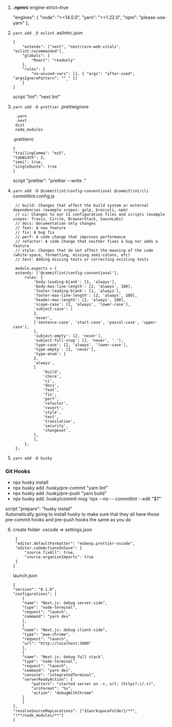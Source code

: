 1. **.npmrc**
   engine-strict=true

   "engines": {
   "node": ">=14.0.0",
   "yarn": ">=1.22.0",
   "npm": "please-use-yarn"
   },

2. `yarn add _D eslint`
   .eslintrc.json

   ```
   {
       "extends": ["next", "next/core-web-vitals", "eslint:recommended"],
       "globals": {
           "React": "readonly"
       },
       "rules": {
           "no-unused-vars": [1, { "args": "after-used", "argsIgnorePattern": "^_" }]
       }
   }
   ```

   script
   "lint": "next lint"

3. `yarn add -D prettier`
   .prettieignore

   ```
    .yarn
    .next
    dist
    node_modules
   ```

   .prettierrc

   ```
   {
   "trailingComma": "es5",
   "tabWidth": 2,
   "semi": true,
   "singleQuote": true
   }
   ```

   script
   "prettier": "prettier --write ."

4. `yarn add -D @commitlint/config-conventional @commitlint/cli`
   commitlint.config.js

   ```
    // build: Changes that affect the build system or external dependencies (example scopes: gulp, broccoli, npm)
    // ci: Changes to our CI configuration files and scripts (example scopes: Travis, Circle, BrowserStack, SauceLabs)
    // docs: Documentation only changes
    // feat: A new feature
    // fix: A bug fix
    // perf: A code change that improves performance
    // refactor: A code change that neither fixes a bug nor adds a feature
    // style: Changes that do not affect the meaning of the code (white-space, formatting, missing semi-colons, etc)
    // test: Adding missing tests or correcting existing tests

    module.exports = {
    extends: ['@commitlint/config-conventional'],
        rules: {
            'body-leading-blank': [1, 'always'],
            'body-max-line-length': [2, 'always', 100],
            'footer-leading-blank': [1, 'always'],
            'footer-max-line-length': [2, 'always', 100],
            'header-max-length': [2, 'always', 100],
            'scope-case': [2, 'always', 'lower-case'],
            'subject-case': [
            2,
            'never',
            ['sentence-case', 'start-case', 'pascal-case', 'upper-case'],
            ],
            'subject-empty': [2, 'never'],
            'subject-full-stop': [2, 'never', '.'],
            'type-case': [2, 'always', 'lower-case'],
            'type-empty': [2, 'never'],
            'type-enum': [
            2,
            'always',
            [
                'build',
                'chore',
                'ci',
                'docs',
                'feat',
                'fix',
                'perf',
                'refactor',
                'revert',
                'style',
                'test',
                'translation',
                'security',
                'changeset',
            ],
            ],
        },
    };
   ```

5. `yarn add -D husky`

### Git Hooks

- npx husky install
- npx husky add .husky/pre-commit "yarn lint"
- npx husky add .husky/pre-push "yarn build"
- npx husky add .husky/commit-msg 'npx --no -- commitlint --edit "$1"'

script
"prepare": "husky install"
<br/>
Automatically going to install husky to make sure that they all have those pre-commit hooks and pre-push hooks the same as you do

6. create folder .vscode => settings.json

   ```
    {
    "editor.defaultFormatter": "esbenp.prettier-vscode",
    "editor.codeActionsOnSave": {
        "source.fixAll": true,
        "source.organizeImports": true
    }
   }
   ```

   launch.json

   ```
   {
   "version": "0.1.0",
   "configurations": [
       {
       "name": "Next.js: debug server-side",
       "type": "node-terminal",
       "request": "launch",
       "command": "yarn dev"
       },
       {
       "name": "Next.js: debug client-side",
       "type": "pwa-chrome",
       "request": "launch",
       "url": "http://localhost:3000"
       },
       {
       "name": "Next.js: debug full stack",
       "type": "node-terminal",
       "request": "launch",
       "command": "yarn dev",
       "console": "integratedTerminal",
       "serverReadyAction": {
           "pattern": "started server on .+, url: (https?://.+)",
           "uriFormat": "%s",
           "action": "debugWithChrome"
       }
       }
   ],
   "resolveSourceMapLocations": ["${workspaceFolder}/**", "!**/node_modules/**"]
   }
   ```
